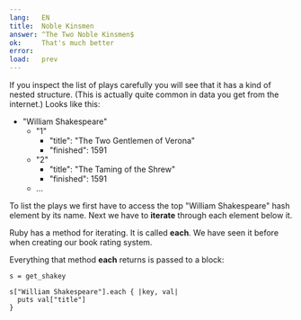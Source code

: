 ```yaml
---
lang:   EN
title:  Noble Kinsmen
answer: ^The Two Noble Kinsmen$
ok:     That's much better
error:  
load:   prev
---
```


If you inspect the list of plays carefully you will see that it has a kind of nested
structure. (This is actually quite common in data you get from the internet.)
Looks like this:

<ul>
  <li>"William Shakespeare"
  <ul>
      <li>"1"
      <ul>
        <li>"title": "The Two Gentlemen of Verona"</li>
        <li>"finished": 1591</li>
      </ul>
      </li>
      <li>"2"
      <ul>
        <li>"title": "The Taming of the Shrew"</li>
        <li>"finished": 1591</li>
      </ul>
      </li>
      <li>...</li>
  </ul>
  </li>
</ul>

To list the plays we first have to access the top "William Shakespeare" hash element by its name.
Next we have to __iterate__ through each element below it.

Ruby has a method for iterating. It is called __each__. We have seen it before when
creating our book rating system.

Everything that method __each__ returns is passed to a block:

    s = get_shakey
    
    s["William Shakespeare"].each { |key, val|
      puts val["title"]
    }
